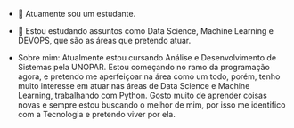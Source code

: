 - 🔭 Atuamente sou um estudante.
- 🤖 Estou estudando assuntos como Data Science, Machine Learning e DEVOPS, que são as áreas que pretendo atuar.

- Sobre mim: 
    Atualmente estou cursando Análise e Desenvolvimento de Sistemas pela UNOPAR. Estou começando no ramo da programação agora, e pretendo me aperfeiçoar na área como um todo, porém, tenho muito interesse em atuar nas áreas de Data Science e Machine Learning, trabalhando com Python. Gosto muito de aprender coisas novas e sempre estou buscando o melhor de mim, por isso me identifico com a Tecnologia e pretendo viver por ela.
